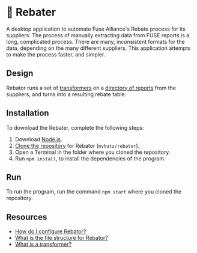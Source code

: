 # 👷 Rebater

A desktop application to automate Fuse Alliance's Rebate process for its suppliers. The process of manually extracting data from FUSE reports is a long, complicated process. There are many, inconsistent formats for the data, depending on the many different suppliers. This application attempts to make the process faster, and simpler.

## Design

Rebator runs a set of [transformers](./docs/index.md) on a [directory of reports](./docs/structure.md) from the suppliers, and turns into a resulting rebate table.

## Installation

To download the Rebater, complete the following steps:

1. Download [Node.js](https://nodejs.org/en/download).
2. [Clone the repository](https://docs.github.com/en/repositories/creating-and-managing-repositories/cloning-a-repository) for Rebator (`mvhutz/rebator`).
3. Open a Terminal in the folder where you cloned the repository.
4. Run `npm install`, to install the dependencies of the program.

## Run

To run the program, run the command `npm start` where you cloned the repository.

## Resources

- [How do I configure Rebator?](./docs/shema.md)
- [What is the file structure for Rebator?](./docs/structure.md)
- [What is a transformer?](./docs/transformer.md)
